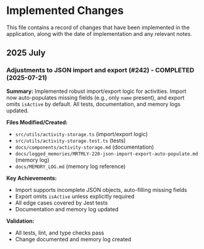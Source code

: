 # Implemented Changes

This file contains a record of changes that have been implemented in the application, along with the date of implementation and any relevant notes.

## 2025 July

### Adjustments to JSON import and export (#242) - COMPLETED (2025-07-21)

**Summary:**
Implemented robust import/export logic for activities. Import now auto-populates missing fields (e.g., only `name` present), and export omits `isActive` by default. All tests, documentation, and memory logs updated.

**Files Modified/Created:**
- `src/utils/activity-storage.ts` (import/export logic)
- `src/utils/activity-storage.test.ts` (tests)
- `docs/components/activity-storage.md` (documentation)
- `docs/logged_memories/MRTMLY-220-json-import-export-auto-populate.md` (memory log)
- `docs/MEMORY_LOG.md` (memory log reference)

**Key Achievements:**
- Import supports incomplete JSON objects, auto-filling missing fields
- Export omits `isActive` unless explicitly required
- All edge cases covered by Jest tests
- Documentation and memory log updated

**Validation:**
- All tests, lint, and type checks pass
- Change documented and memory log created
